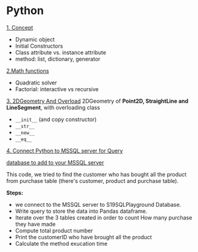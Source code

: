 # Python

[1. Concept](https://github.com/Yuhsuant1994/DataScienceTechInstitute/blob/master/SoftwareEngineering/Python/Python_1_Concept.py)
* Dynamic object
* Initial Constructors 
* Class attribute vs. instance attribute
* method: list, dictionary, generator

[2.Math functions](https://github.com/Yuhsuant1994/DataScienceTechInstitute/blob/master/SoftwareEngineering/Python/Python_2_math.py)
*	Quadratic solver
*	Factorial: interactive vs recursive

[3. 2DGeometry And Overload](https://github.com/Yuhsuant1994/DataScienceTechInstitute/blob/master/SoftwareEngineering/Python/Python_3_2DGeometryAndOverload.py)
2DGeometry of **Point2D, StraightLine and LineSegment**, with overloading class 
*	`__init__`  (and copy constructor)
*	`__str__`
*	`__new__`
*	`__eq__`

[4. Connect Python to MSSQL server for Query](https://github.com/Yuhsuant1994/DataScienceTechInstitute/blob/master/SoftwareEngineering/Python/Python_4_PythonConnectMSSQL.py)

[database to add to your MSSQL server](https://github.com/Yuhsuant1994/DataScienceTechInstitute/blob/master/SoftwareEngineering/Python/S19SQLPlayground.bak)

This code, we tried to find the customer who has bought all the product from purchase table (there's customer, product and purchase table).

**Steps:**
* we connect to the MSSQL server to S19SQLPlayground Database. 
* Write query to store the data into Pandas dataframe. 
* Iterate over the 3 tables created in order to count How many purchase they have made
* Compute total product number
* Print the customerID who have brought all the product
* Calculate the method exucation time
